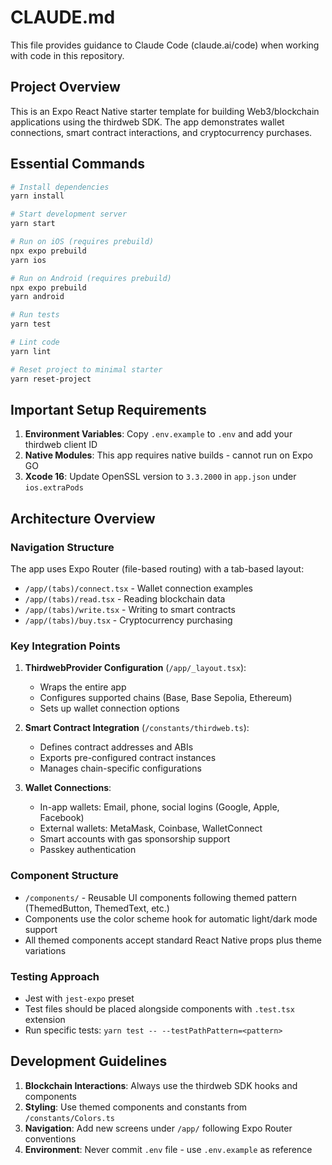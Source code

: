 # CLAUDE.md

This file provides guidance to Claude Code (claude.ai/code) when working with code in this repository.

## Project Overview

This is an Expo React Native starter template for building Web3/blockchain applications using the thirdweb SDK. The app demonstrates wallet connections, smart contract interactions, and cryptocurrency purchases.

## Essential Commands

```bash
# Install dependencies
yarn install

# Start development server
yarn start

# Run on iOS (requires prebuild)
npx expo prebuild
yarn ios

# Run on Android (requires prebuild)
npx expo prebuild
yarn android

# Run tests
yarn test

# Lint code
yarn lint

# Reset project to minimal starter
yarn reset-project
```

## Important Setup Requirements

1. **Environment Variables**: Copy `.env.example` to `.env` and add your thirdweb client ID
2. **Native Modules**: This app requires native builds - cannot run on Expo GO
3. **Xcode 16**: Update OpenSSL version to `3.3.2000` in `app.json` under `ios.extraPods`

## Architecture Overview

### Navigation Structure
The app uses Expo Router (file-based routing) with a tab-based layout:
- `/app/(tabs)/connect.tsx` - Wallet connection examples
- `/app/(tabs)/read.tsx` - Reading blockchain data
- `/app/(tabs)/write.tsx` - Writing to smart contracts
- `/app/(tabs)/buy.tsx` - Cryptocurrency purchasing

### Key Integration Points

1. **ThirdwebProvider Configuration** (`/app/_layout.tsx`):
   - Wraps the entire app
   - Configures supported chains (Base, Base Sepolia, Ethereum)
   - Sets up wallet connection options

2. **Smart Contract Integration** (`/constants/thirdweb.ts`):
   - Defines contract addresses and ABIs
   - Exports pre-configured contract instances
   - Manages chain-specific configurations

3. **Wallet Connections**:
   - In-app wallets: Email, phone, social logins (Google, Apple, Facebook)
   - External wallets: MetaMask, Coinbase, WalletConnect
   - Smart accounts with gas sponsorship support
   - Passkey authentication

### Component Structure
- `/components/` - Reusable UI components following themed pattern (ThemedButton, ThemedText, etc.)
- Components use the color scheme hook for automatic light/dark mode support
- All themed components accept standard React Native props plus theme variations

### Testing Approach
- Jest with `jest-expo` preset
- Test files should be placed alongside components with `.test.tsx` extension
- Run specific tests: `yarn test -- --testPathPattern=<pattern>`

## Development Guidelines

1. **Blockchain Interactions**: Always use the thirdweb SDK hooks and components
2. **Styling**: Use themed components and constants from `/constants/Colors.ts`
3. **Navigation**: Add new screens under `/app/` following Expo Router conventions
4. **Environment**: Never commit `.env` file - use `.env.example` as reference